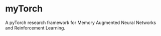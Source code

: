 # myTorch

A pyTorch research framework for Memory Augmented Neural Networks and Reinforcement Learning.
